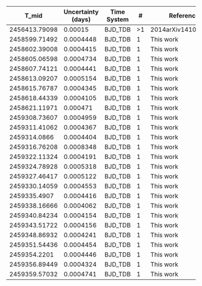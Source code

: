|T_mid        |Uncertainty (days)|Time System|#  |Reference                             |
|-------------|------------------|-----------|---|--------------------------------------|
|2456413.79098|0.00015           |BJD_TDB    |>1 |2014arXiv1410.3449A                   |
|2458599.71492|0.0004448         |BJD_TDB    |1  |This work                             |
|2458602.39008|0.0004415         |BJD_TDB    |1  |This work                             |
|2458605.06598|0.0004734         |BJD_TDB    |1  |This work                             |
|2458607.74121|0.0004441         |BJD_TDB    |1  |This work                             |
|2458613.09207|0.0005154         |BJD_TDB    |1  |This work                             |
|2458615.76787|0.0004345         |BJD_TDB    |1  |This work                             |
|2458618.44339|0.0004105         |BJD_TDB    |1  |This work                             |
|2458621.11971|0.000471          |BJD_TDB    |1  |This work                             |
|2459308.73607|0.0004959         |BJD_TDB    |1  |This work                             |
|2459311.41062|0.0004367         |BJD_TDB    |1  |This work                             |
|2459314.0866 |0.0004404         |BJD_TDB    |1  |This work                             |
|2459316.76208|0.0008348         |BJD_TDB    |1  |This work                             |
|2459322.11324|0.0004191         |BJD_TDB    |1  |This work                             |
|2459324.78928|0.0005318         |BJD_TDB    |1  |This work                             |
|2459327.46417|0.0005122         |BJD_TDB    |1  |This work                             |
|2459330.14059|0.0004553         |BJD_TDB    |1  |This work                             |
|2459335.4907 |0.0004416         |BJD_TDB    |1  |This work                             |
|2459338.16666|0.0004062         |BJD_TDB    |1  |This work                             |
|2459340.84234|0.0004154         |BJD_TDB    |1  |This work                             |
|2459343.51722|0.0004156         |BJD_TDB    |1  |This work                             |
|2459348.86932|0.0004241         |BJD_TDB    |1  |This work                             |
|2459351.54436|0.0004454         |BJD_TDB    |1  |This work                             |
|2459354.2201 |0.0004446         |BJD_TDB    |1  |This work                             |
|2459356.89449|0.0004324         |BJD_TDB    |1  |This work                             |
|2459359.57032|0.0004741         |BJD_TDB    |1  |This work                             |
